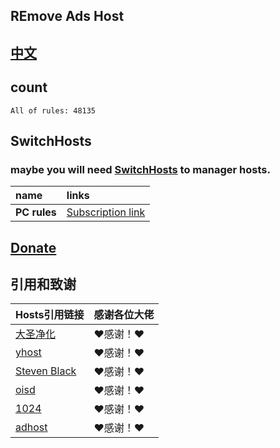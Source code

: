 ## REmove Ads Host
## [中文](./README.md)

## count
```
All of rules: 48135
```

## SwitchHosts
### maybe you will need [SwitchHosts](https://github.com/oldj/SwitchHosts/releases) to manager hosts.

| **name** | **links** |
| :-- | :-- |
| **PC rules** | [Subscription link](https://raw.githubusercontent.com/lingeringsound/10007_auto/PC_For_Test/all) |

## **[Donate](https://github.com/lingeringsound/10007)**


## 引用和致谢
| **Hosts引用链接** | 感谢各位大佬 |
| :-- | :-- |
| [大圣净化](https://github.com/jdlingyu/ad-wars) | ❤感谢！❤ |
| [yhost](https://github.com/VeleSila/yhosts) | ❤感谢！❤ |
| [Steven Black](https://github.com/StevenBlack/hosts) | ❤感谢！❤ |
| [oisd](https://oisd.nl/howto) | ❤感谢！❤ |
| [1024](https://github.com/Goooler/1024_hosts) | ❤感谢！❤ |
| [adhost](https://github.com/E7KMbb/AD-hosts) | ❤感谢！❤ |

